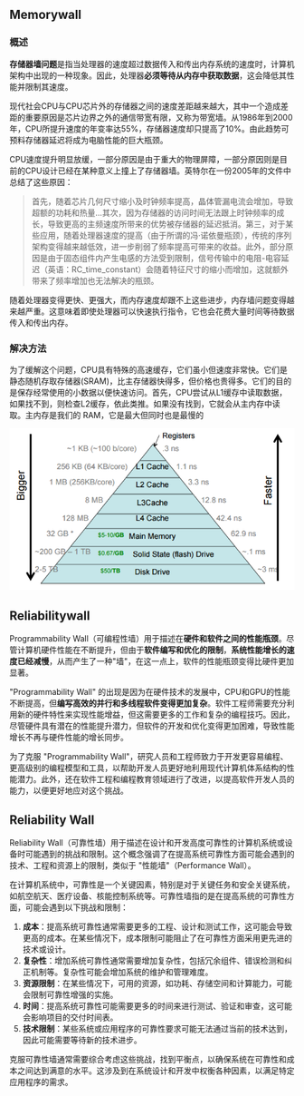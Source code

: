 ## Memorywall

### 概述

**存储器墙问题**是指当处理器的速度超过数据传入和传出内存系统的速度时，计算机架构中出现的一种现象。因此，处理器**必须等待从内存中获取数据**，这会降低其性能并限制其速度。

现代社会CPU与CPU芯片外的存储器之间的速度差距越来越大，其中一个造成差距的重要原因是芯片边界之外的通信带宽有限，又称为带宽墙。从1986年到2000年，CPU所提升速度的年变率达55%，存储器速度却只提高了10%。由此趋势可预料存储器延迟将成为电脑性能的巨大瓶颈。

CPU速度提升明显放缓，一部分原因是由于重大的物理屏障，一部分原因则是目前的CPU设计已经在某种意义上撞上了存储器墙。英特尔在一份2005年的文件中总结了这些原因：

> 首先，随着芯片几何尺寸缩小及时钟频率提高，晶体管漏电流会增加，导致超额的功耗和热量...其次，因为存储器的访问时间无法跟上时钟频率的成长，导致更高的主频速度所带来的优势被存储器的延迟抵消。第三，对于某些应用，随着处理器速度的提高（由于所谓的冯·诺依曼瓶颈），传统的序列架构变得越来越低效，进一步削弱了频率提高可带来的收益。此外，部分原因是由于固态组件内产生电感的方法受到限制，信号传输中的电阻-电容延迟（英语：RC_time_constant）会随着特征尺寸的缩小而增加，这就额外带来了频率增加也无法解决的瓶颈。

随着处理器变得更快、更强大，而内存速度却跟不上这些进步，内存墙问题变得越来越严重。这意味着即使处理器可以快速执行指令，它也会花费大量时间等待数据传入和传出内存。



### 解决方法

为了缓解这个问题，CPU具有特殊的高速缓存，它们虽小但速度非常快。它们是静态随机存取存储器(SRAM)，比主存储器快得多，但价格也贵得多。它们的目的是保存经常使用的小数据以便快速访问。首先，CPU尝试从L1缓存中读取数据，如果找不到，则检查L2缓存，依此类推。如果没有找到，它就会从主内存中读取。主内存是我们的 RAM，它是最大但同时也是最慢的

![img](assets/suD65Rs.png)

## Reliabilitywall

Programmability Wall（可编程性墙）用于描述在**硬件和软件之间的性能瓶颈**。尽管计算机硬件性能在不断提升，但由于**软件编写和优化的限制**，**系统性能增长的速度已经减慢**，从而产生了一种"墙"，在这一点上，软件的性能瓶颈变得比硬件更加显著。

"Programmability Wall" 的出现是因为在硬件技术的发展中，CPU和GPU的性能不断提高，但**编写高效的并行和多线程软件变得更加复杂**。软件工程师需要充分利用新的硬件特性来实现性能增益，但这需要更多的工作和复杂的编程技巧。因此，尽管硬件具有潜在的性能提升潜力，但软件的开发和优化变得更加困难，导致性能增长不再与硬件性能的增长同步。

为了克服 "Programmability Wall"，研究人员和工程师致力于开发更容易编程、更高级别的编程模型和工具，以帮助开发人员更好地利用现代计算机体系结构的性能潜力。此外，还在软件工程和编程教育领域进行了改进，以提高软件开发人员的能力，以便更好地应对这个挑战。



## Reliability Wall

Reliability Wall（可靠性墙）用于描述在设计和开发高度可靠性的计算机系统或设备时可能遇到的挑战和限制。这个概念强调了在提高系统可靠性方面可能会遇到的技术、工程和资源上的限制，类似于 "性能墙"（Performance Wall）。

在计算机系统中，可靠性是一个关键因素，特别是对于关键任务和安全关键系统，如航空航天、医疗设备、核能控制系统等。可靠性墙指的是在提高系统的可靠性方面，可能会遇到以下挑战和限制：

1. **成本**：提高系统可靠性通常需要更多的工程、设计和测试工作，这可能会导致更高的成本。在某些情况下，成本限制可能阻止了在可靠性方面采用更先进的技术或设计。
2. **复杂性**：增加系统可靠性通常需要增加复杂性，包括冗余组件、错误检测和纠正机制等。复杂性可能会增加系统的维护和管理难度。
3. **资源限制**：在某些情况下，可用的资源，如功耗、存储空间和计算能力，可能会限制可靠性增强的实施。
4. **时间**：提高系统可靠性可能需要更多的时间来进行测试、验证和审查，这可能会影响项目的交付时间表。
5. **技术限制**：某些系统或应用程序的可靠性要求可能无法通过当前的技术达到，因此可能需要等待新的技术进步。

克服可靠性墙通常需要综合考虑这些挑战，找到平衡点，以确保系统在可靠性和成本之间达到满意的水平。这涉及到在系统设计和开发中权衡各种因素，以满足特定应用程序的需求。